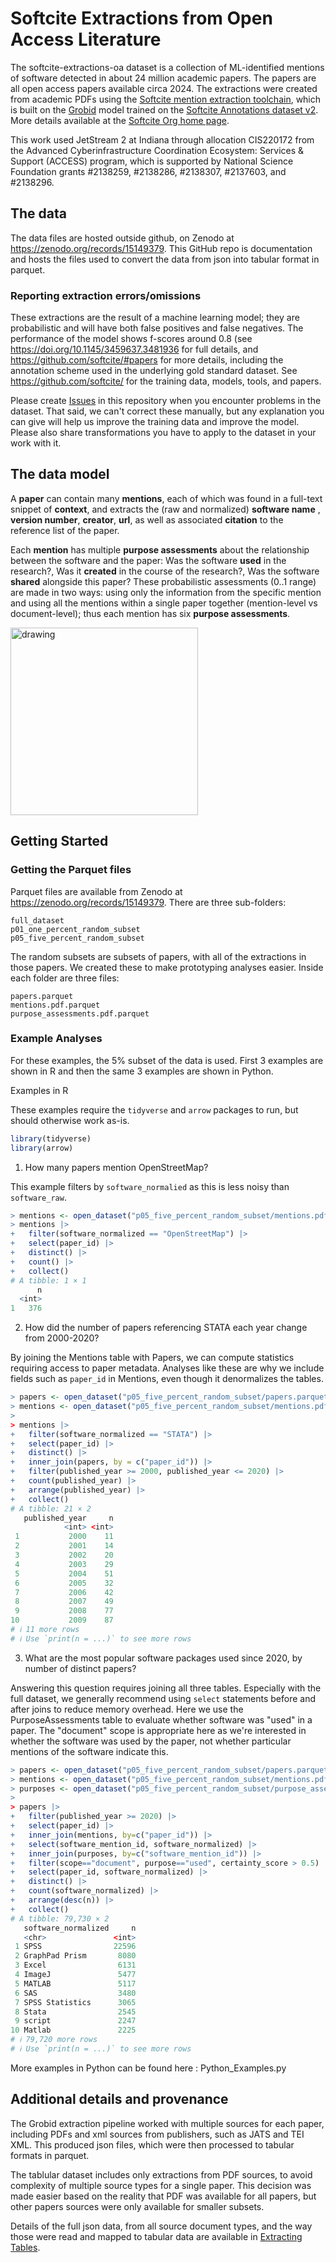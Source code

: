 # Softcite Extractions from Open Access Literature

The softcite-extractions-oa dataset is a collection of ML-identified mentions of software detected in about 24 million academic papers. The papers are all open access papers available circa 2024. The extractions were created from academic PDFs using the [Softcite mention extraction toolchain](https://github.com/softcite#mention-extraction-tool-chain), which is built on the [Grobid](https://github.com/kermitt2/grobid) model trained on the [Softcite Annotations dataset v2](https://github.com/softcite/softcite_dataset_v2).  More details available at the [Softcite Org home page](https://github.com/softcite/). 

This work used JetStream 2 at Indiana through allocation CIS220172 from the Advanced Cyberinfrastructure Coordination Ecosystem: Services & Support (ACCESS) program, which is supported by National Science Foundation grants #2138259, #2138286, #2138307, #2137603, and #2138296.

## The data

The data files are hosted outside github, on Zenodo at <https://zenodo.org/records/15149379>.  This GitHub repo is documentation and hosts the files used to convert the data from json into tabular format in parquet.

### Reporting extraction errors/omissions 

These extractions are the result of a machine learning model; they are probabilistic and will have both false positives and false negatives. The performance of the model shows f-scores around 0.8 (see <https://doi.org/10.1145/3459637.3481936> for full details, and <https://github.com/softcite/#papers> for more details, including the annotation scheme used in the underlying gold standard dataset. See <https://github.com/softcite/> for the training data, models, tools, and papers.

Please create [Issues](https://github.com/softcite/softcite-extractions-oa/issues) in this repository when you encounter problems in the dataset. That said, we can't correct these manually, but any explanation you can give will help us improve the training data and improve the model. Please also share transformations you have to apply to the dataset in your work with it.

## The data model

A __paper__ can contain many __mentions__, each of which was found in a full-text snippet of __context__, and extracts the (raw and normalized) __software name__ , __version number__, __creator__, __url__, as well as associated __citation__ to the reference list of the paper.

Each __mention__ has multiple __purpose assessments__ about the relationship between the software and the paper: Was the software __used__ in the research?, Was it __created__ in the course of the research?, Was the software __shared__ alongside this paper? These probabilistic assessments (0..1 range) are made in two ways: using only the information from the specific mention and using all the mentions within a single paper together (mention-level vs document-level); thus each mention has six __purpose assessments__.

<img src="class-diagram.png" alt="drawing" width="300"/>

## Getting Started

### Getting the Parquet files

Parquet files are available from Zenodo at <https://zenodo.org/records/15149379>.  There are three sub-folders:

```
full_dataset
p01_one_percent_random_subset
p05_five_percent_random_subset
```

The random subsets are subsets of papers, with all of the extractions in those papers. We created these to make prototyping analyses easier.  Inside each folder are three files:

```
papers.parquet
mentions.pdf.parquet
purpose_assessments.pdf.parquet
```
### Example Analyses

For these examples, the 5% subset of the data is used. First 3 examples are shown in R and then the same 3 examples are shown in Python.

Examples in R

These examples require the `tidyverse` and `arrow` packages to run, but should otherwise work as-is.

```R
library(tidyverse)
library(arrow)
```

1. How many papers mention OpenStreetMap?

This example filters by `software_normalied` as this is less noisy than `software_raw`.

```R
> mentions <- open_dataset("p05_five_percent_random_subset/mentions.pdf.parquet")
> mentions |>
+   filter(software_normalized == "OpenStreetMap") |>
+   select(paper_id) |>
+   distinct() |>
+   count() |>
+   collect()
# A tibble: 1 × 1
      n
  <int>
1   376
```


2. How did the number of papers referencing STATA each year change from 2000-2020?

By joining the Mentions table with Papers, we can compute statistics requiring access to paper metadata. Analyses like these are why we include fields such as `paper_id` in Mentions, even though it denormalizes the tables.

```R
> papers <- open_dataset("p05_five_percent_random_subset/papers.parquet")
> mentions <- open_dataset("p05_five_percent_random_subset/mentions.pdf.parquet")
> 
> mentions |>
+   filter(software_normalized == "STATA") |>
+   select(paper_id) |>
+   distinct() |>
+   inner_join(papers, by = c("paper_id")) |>
+   filter(published_year >= 2000, published_year <= 2020) |>
+   count(published_year) |>
+   arrange(published_year) |>
+   collect()
# A tibble: 21 × 2
   published_year     n
            <int> <int>
 1           2000    11
 2           2001    14
 3           2002    20
 4           2003    29
 5           2004    51
 6           2005    32
 7           2006    42
 8           2007    49
 9           2008    77
10           2009    87
# ℹ 11 more rows
# ℹ Use `print(n = ...)` to see more rows
```

3. What are the most popular software packages used since 2020, by number of distinct papers?

Answering this question requires joining all three tables.
Especially with the full dataset, we generally recommend using `select` statements before and after joins to reduce memory overhead.
Here we use the PurposeAssessments table to evaluate whether software was "used" in a paper.
The "document" scope is appropriate here as we're interested in whether the software was used by the paper, not whether particular mentions of the software indicate this.

```R
> papers <- open_dataset("p05_five_percent_random_subset/papers.parquet")
> mentions <- open_dataset("p05_five_percent_random_subset/mentions.pdf.parquet")
> purposes <- open_dataset("p05_five_percent_random_subset/purpose_assessments.pdf.parquet")
> 
> papers |>
+   filter(published_year >= 2020) |>
+   select(paper_id) |>
+   inner_join(mentions, by=c("paper_id")) |>
+   select(software_mention_id, software_normalized) |>
+   inner_join(purposes, by=c("software_mention_id")) |>
+   filter(scope=="document", purpose=="used", certainty_score > 0.5) |>
+   select(paper_id, software_normalized) |>
+   distinct() |>
+   count(software_normalized) |>
+   arrange(desc(n)) |>
+   collect()
# A tibble: 79,730 × 2
   software_normalized     n
   <chr>               <int>
 1 SPSS                22596
 2 GraphPad Prism       8080
 3 Excel                6131
 4 ImageJ               5477
 5 MATLAB               5117
 6 SAS                  3480
 7 SPSS Statistics      3065
 8 Stata                2545
 9 script               2247
10 Matlab               2225
# ℹ 79,720 more rows
# ℹ Use `print(n = ...)` to see more rows
```

More examples in Python can be found here : Python_Examples.py

## Additional details and provenance

The Grobid extraction pipeline worked with multiple sources for each paper, including PDFs and xml sources from publishers, such as JATS and TEI XML.  This produced json files, which were then processed to tabular formats in parquet. 

The tablular dataset includes only extractions from PDF sources, to avoid complexity of multiple source types for a single paper. This decision was made easier based on the reality that PDF was available for all papers, but other papers sources were only available for smaller subsets.  

Details of the full json data, from all source document types, and the way those were read and mapped to tabular data are available in [Extracting Tables](EXTRACTING_TABLES.md).
